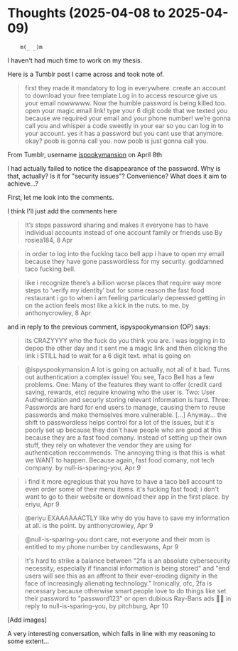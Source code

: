 # Thoughts (2025-04-08 to 2025-04-09)
		m(_ _)m

I haven't had much time to work on my thesis.

Here is a Tumblr post I came across and took note of.

> first they made it mandatory to log in everywhere. create an account to download your free template Log in to access resource give us your email nowwwww. Now the humble password is being killed too. open your magic email link! type your 6 digit code that we texted you because we required your email and your phone number! we’re gonna call you and whisper a code sweetly in your ear so you can log in to your account. yes it has a password but you cant use that anymore. okay? poob is gonna call you. now poob is just gonna call you. 

From Tumblr, username [ispookymansion](https://www.tumblr.com/galaxia-prince/780388351617400832) on April 8th

I had actually failed to notice the disappearance of the password. Why is that, actually? Is it for "security issues"? Convenience? What does it aim to achieve...?

First, let me look into the comments.

I think I'll just add the comments here 

> It’s stops password sharing and makes it everyone has to have individual accounts instead of one account family or friends use
By rosiea184, 8 Apr

> in order to log into the fucking taco bell app i have to open my email because they have gone passwordless for my security. goddamned taco fucking bell.

>like i recognize there’s a billion worse places that require way more steps to ‘verify my identity’ but for some reason the fast food restaurant i go to when i am feeling particularly depressed getting in on the action feels most like a kick in the nuts. to me.
by anthonycrowley, 8 Apr

and in reply to the previous comment, ispyspookymansion (OP) says:

> its CRAZYYYY who the fuck do you think you are. i was logging in to depop the other day and it sent me a magic link and then clicking the link i STILL had to wait for a 6 digit text. what is going on

> @ispyspookymansion A lot is going on actually, not all of it bad. Turns out authentication a complex issue! You see, Taco Bell has a few problems. One: Many of the features they want to offer (credit card saving, rewards, etc) require knowing who the user is. Two: User Authentication and securly storing relevant information is hard. Three: Passwords are hard for end users to manage, causing them to reuse passwords and make themselves more vulnerable.
> [...] Anyway... the shift to passwordless helps control for a lot of the issues, but it's poorly set up because they don't have people who are good at this because they are a fast food comany. Instead of setting up their own stuff, they rely on whatever the vendor they are using for authentication reccommends. The annoying thing is that this is what we WANT to happen. Because again, fast food comany, not tech company.
by null-is-sparing-you, Apr 9

> i find it more egregious that you have to have a taco bell account to even order some of their menu items. it's fucking fast food; i don't want to go to their website or download their app in the first place.
by eriyu, Apr 9

> @eriyu EXAAAAAACTLY like why do you have to save my information at all. is the point.
by anthonycrowley, Apr 9

> @null-is-sparing-you dont care, not everyone and their mom is entitled to my phone number
by candleswans, Apr 9

> It's hard to strike a balance between "2fa is an absolute cybersecurity necessity, especially if financial information is being stored" and "end users will see this as an affront to their ever-eroding dignity in the face of increasingly alienating technology." Ironically, ofc, 2fa is necessary because otherwise smart people love to do things like set their password to "password123" or open dubious Ray-Bans ads 🤷‍♀️
in reply to null-is-sparing-you, by pitchburg, Apr 10

[Add images]


A very interesting conversation, which falls in line with my reasoning to some extent...


